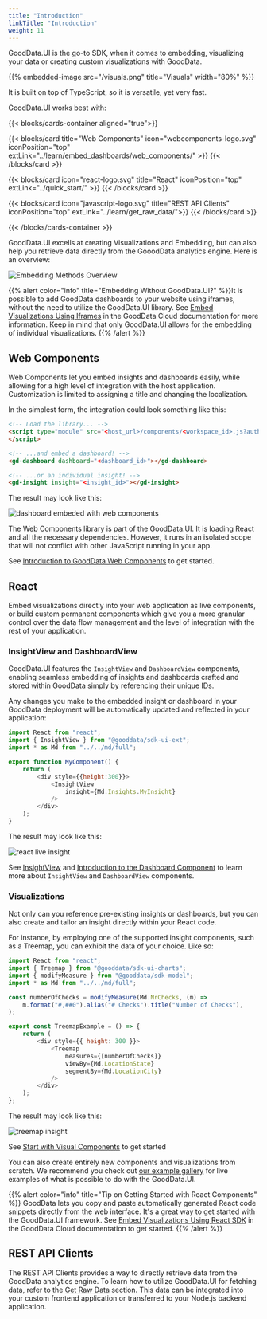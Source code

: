 ```yaml
---
title: "Introduction"
linkTitle: "Introduction"
weight: 11
---
```


GoodData.UI is the go-to SDK, when it comes to embedding, visualizing your data or creating custom visualizations with GoodData.

{{% embedded-image src="/visuals.png" title="Visuals" width="80%" %}}


It is built on top of TypeScript, so it is versatile, yet very fast.

GoodData.UI works best with:


{{< blocks/cards-container aligned="true">}}

{{< blocks/card title="Web Components" icon="webcomponents-logo.svg" iconPosition="top" extLink="../learn/embed_dashboards/web_components/" >}}
{{< /blocks/card >}}

{{< blocks/card icon="react-logo.svg" title="React" iconPosition="top" extLink="../quick_start/" >}}
{{< /blocks/card >}}

{{< blocks/card icon="javascript-logo.svg" title="REST API Clients" iconPosition="top" extLink="../learn/get_raw_data/">}}
{{< /blocks/card >}}

{{< /blocks/cards-container >}}


GoodData.UI excells at creating Visualizations and Embedding, but can also help you retrieve data directly from the GooodData analytics engine. Here is an overview:

![Embedding Methods Overview](intro-embedding-methods.png)

{{% alert color="info" title="Embedding Without GoodData.UI?" %}}It is possible to add GoodData dashboards to your website using iframes, without the need to utilize the GoodData.UI library. See [Embed Visualizations Using Iframes](https://www.gooddata.com/docs/cloud/embed-visualizations/iframes/) in the GoodData Cloud documentation for more information. Keep in mind that only GoodData.UI allows for the embedding of individual visualizations.
{{% /alert %}}

## Web Components

Web Components let you embed insights and dashboards easily, while allowing for a high level of integration with the host application. Customization is limited to assigning a title and changing the localization.

In the simplest form, the integration could look something like this:

```html
<!-- Load the library... -->
<script type="module" src="<host_url>/components/<workspace_id>.js?auth=sso">
</script>

<!-- ...and embed a dashboard! -->
<gd-dashboard dashboard="<dashboard_id>"></gd-dashboard>

<!-- ...or an individual insight! -->
<gd-insight insight="<insight_id>"></gd-insight>
```

The result may look like this:

![dashboard embeded with web components](intro-web-components-dashboard.png)

The Web Components library is part of the GoodData.UI. It is loading React and all the necessary dependencies. However, it runs in an isolated scope that will not conflict with other JavaScript running in your app.

See [Introduction to GoodData Web Components](./learn/embed_dashboards/web_components/) to get started.

## React

Embed visualizations directly into your web application as live components, or build custom permanent components which give you a more granular control over the data flow management and the level of integration with the rest of your application.

### InsightView and DashboardView

GoodData.UI features the `InsightView` and `DashboardView` components, enabling seamless embedding of insights and dashboards crafted and stored within GoodData simply by referencing their unique IDs.

Any changes you make to the embedded insight or dashboard in your GoodData deployment will be automatically updated and reflected in your application:

```javascript
import React from "react";
import { InsightView } from "@gooddata/sdk-ui-ext";
import * as Md from "../../md/full";

export function MyComponent() {
    return (
        <div style={{height:300}}>
            <InsightView
                insight={Md.Insights.MyInsight}
            />
        </div>
    );
}
```

The result may look like this:

![react live insight](intro-react-live-visualization.png)

See [InsightView](../learn/visualize_data/insightview/) and [Introduction to the Dashboard Component](../references/dashboard_component/) to learn more about `InsightView` and `DashboardView` components.

### Visualizations

Not only can you reference pre-existing insights or dashboards, but you can also create and tailor an insight directly within your React code.

For instance, by employing one of the supported insight components, such as a Treemap, you can exhibit the data of your choice. Like so:

```javascript
import React from "react";
import { Treemap } from "@gooddata/sdk-ui-charts";
import { modifyMeasure } from "@gooddata/sdk-model";
import * as Md from "../../md/full";

const numberOfChecks = modifyMeasure(Md.NrChecks, (m) =>
    m.format("#,##0").alias("# Checks").title("Number of Checks"),
);

export const TreemapExample = () => {
    return (
        <div style={{ height: 300 }}>
            <Treemap 
                measures={[numberOfChecks]} 
                viewBy={Md.LocationState} 
                segmentBy={Md.LocationCity} 
            />
        </div>
    );
};
```

The result may look like this:

![treemap insight](intro-treemap-visualization.png)

See [Start with Visual Components](../references/visual_components) to get started

You can also create entirely new components and visualizations from scratch. We recommend you check out [our example gallery](https://gdui-examples.herokuapp.com/advanced/global-filters) for live examples of what is possible to do with the GoodData.UI.

{{% alert color="info" title="Tip on Getting Started with React Components" %}} GoodData lets you copy and paste automatically generated React code snippets directly from the web interface. It's a great way to get started with the GoodData.UI framework. See [Embed Visualizations Using React SDK](https://www.gooddata.com/docs/cloud/embed-visualizations/react-sdk/) in the GoodData Cloud documentation to get started.
{{% /alert %}}

## REST API Clients

The REST API Clients provides a way to directly retrieve data from the GoodData analytics engine. To learn how to utilize GoodData.UI for fetching data, refer to the [Get Raw Data](../learn/get_raw_data/) section. This data can be integrated into your custom frontend application or transferred to your Node.js backend application.

